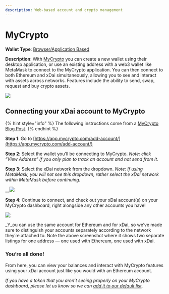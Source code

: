 ```yaml
---
description: Web-based account and crypto management
---
```


# MyCrypto

**Wallet Type**: [Browser/Application Based](https://app.mycrypto.com)

**Description**: With [MyCrypto](https://mycrypto.com) you can create a new wallet using their desktop application, or use an existing address with a web3 wallet like MetaMask to connect to the MyCrypto application. You can then connect to both Ethereum and xDai simultaneously, allowing you to see and interact with assets across networks. Features include the ability to send, swap, request and buy crypto assets.

![](../../.gitbook/assets/mycrypto-dashboard.png)

## Connecting your xDai account to MyCrypto <a href="97c9" id="97c9"></a>

{% hint style="info" %}
The following instructions come from a [MyCrypto Blog Post](https://medium.com/mycrypto/how-to-get-xdai-and-connect-to-mycrypto-f9691a42e51e).
{% endhint %}

**Step 1**: Go to [https://app.mycrypto.com/add-account/](https://app.mycrypto.com/add-account/)

**Step 2**: Select the wallet you’ll be connecting to MyCrypto. _Note: click “View Address” if you only plan to track an account and not send from it._

**Step 3**: Select the xDai network from the dropdown. _Note: If using MetaMask, you will not see this dropdown, rather select the xDai network within MetaMask before continuing._

__![](https://miro.medium.com/max/1260/1\*SY6XcsfbpwXAhE5PjBL4GQ.png)

**Step 4**: Continue to connect, and check out your xDai account(s) on your MyCrypto dashboard, right alongside any other accounts you have!

![](https://miro.medium.com/max/1768/1\*nVf7edqxICVHyVd-jcwyjw.png)

_Y_ou can use the same account for Ethereum and for xDai, so we’ve made sure to distinguish your accounts separately according to the network they’re attached to. Note the above screenshot where it shows two separate listings for one address — one used with Ethereum, one used with xDai.

### You’re all done! <a href="a317" id="a317"></a>

From here, you can view your balances and interact with MyCrypto features using your xDai account just like you would with an Ethereum account.

_If you have a token that you aren’t seeing properly on your MyCrypto dashboard, please let us know so we can _[_add it to our default list_](https://medium.com/mycrypto/how-to-add-a-custom-token-to-mycrypto-a51a18ea3f74)_._
